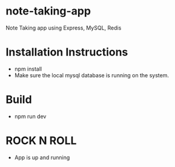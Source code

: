 # note-taking-app
Note Taking app using Express, MySQL, Redis

# Installation Instructions
-  npm install
- Make sure the local mysql database is running on the system.

# Build
- npm run dev

# ROCK N ROLL
- App is up and running
